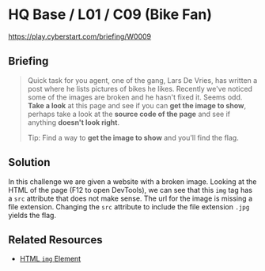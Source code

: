 # HQ Base / L01 / C09 (Bike Fan)

https://play.cyberstart.com/briefing/W0009

## Briefing

> Quick task for you agent, one of the gang, Lars De Vries, has written a post where he lists pictures of bikes he likes. Recently we've noticed some of the images are broken and he hasn't fixed it. Seems odd. **Take a look** at this page and see if you can **get the image to show**, perhaps take a look at the **source code of the page** and see if anything **doesn't look right**.
> 
> Tip: Find a way to **get the image to show** and you'll find the flag.

## Solution

In this challenge we are given a website with a broken image. Looking at the HTML of the page (F12 to open DevTools), we can see that this `img` tag has a `src` attribute that does not make sense. The url for the image is missing a file extension. Changing the `src` attribute to include the file extension `.jpg` yields the flag.

## Related Resources

* [HTML `img` Element](https://developer.mozilla.org/en-US/docs/Web/HTML/Element/img)